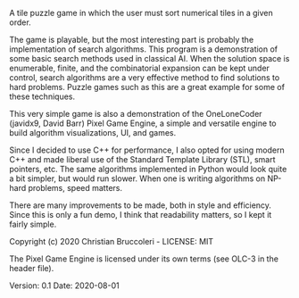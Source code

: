 A tile puzzle game in which the user must sort numerical tiles in a given order.

The game is playable, but the most interesting part is probably the implementation of 
search algorithms. This program is a demonstration of some basic search methods used in classical AI. When the solution space is enumerable, finite, and the combinatorial expansion can be kept under control, search algorithms are a very effective method to find solutions to hard problems. Puzzle games such as this are a great example for some of these techniques.

This very simple game is also a demonstration of the OneLoneCoder (javidx9, David Barr) Pixel
Game Engine, a simple and versatile engine to build algorithm visualizations, UI, and games.

Since I decided to use C++ for performance, I also opted for using modern C++ and made liberal use of the Standard Template Library (STL), smart pointers, etc.
The same algorithms implemented in Python would look quite a bit simpler, but would run slower. When one is writing algorithms on NP-hard problems, speed matters.

There are many improvements to be made, both in style and efficiency. Since this is only
a fun demo, I think that readability matters, so I kept it fairly simple.

Copyright (c) 2020 Christian Bruccoleri - LICENSE: MIT

The Pixel Game Engine is licensed under its own terms (see OLC-3 in the header file).

Version: 0.1
Date:    2020-08-01